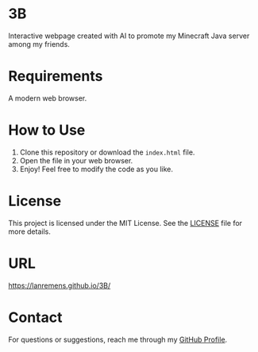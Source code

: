 # 3B

Interactive webpage created with AI to promote my Minecraft Java server among my friends.

# Requirements

A modern web browser.

# How to Use

1. Clone this repository or download the `index.html` file.
2. Open the file in your web browser.
3. Enjoy! Feel free to modify the code as you like.

# License

This project is licensed under the MIT License. See the [LICENSE](LICENSE) file for more details.

# URL
https://lanremens.github.io/3B/

# Contact
For questions or suggestions, reach me through my [GitHub Profile](https://github.com/Lanremens).
